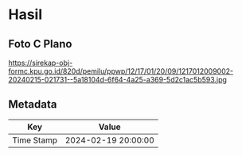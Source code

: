 # Hasil

## Foto C Plano

https://sirekap-obj-formc.kpu.go.id/820d/pemilu/ppwp/12/17/01/20/09/1217012009002-20240215-021731--5a18104d-6f64-4a25-a369-5d2c1ac5b593.jpg


## Metadata

| Key        | Value               |
| ---------- | ------------------- |
| Time Stamp | 2024-02-19 20:00:00 |




